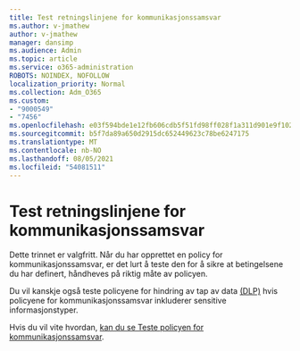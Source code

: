 ```yaml
---
title: Test retningslinjene for kommunikasjonssamsvar
ms.author: v-jmathew
author: v-jmathew
manager: dansimp
ms.audience: Admin
ms.topic: article
ms.service: o365-administration
ROBOTS: NOINDEX, NOFOLLOW
localization_priority: Normal
ms.collection: Adm_O365
ms.custom:
- "9000549"
- "7456"
ms.openlocfilehash: e03f594bde1e12fb606cdb5f51fd98ff028f1a311d901e9f10241b027231c371
ms.sourcegitcommit: b5f7da89a650d2915dc652449623c78be6247175
ms.translationtype: MT
ms.contentlocale: nb-NO
ms.lasthandoff: 08/05/2021
ms.locfileid: "54081511"
---
```

# <a name="test-your-communication-compliance-policy"></a>Test retningslinjene for kommunikasjonssamsvar

Dette trinnet er valgfritt. Når du har opprettet en policy for kommunikasjonssamsvar, er det lurt å teste den for å sikre at betingelsene du har definert, håndheves på riktig måte av policyen.

Du vil kanskje også teste policyene for hindring av tap av data [(DLP)](https://go.microsoft.com/fwlink/?linkid=2110890) hvis policyene for kommunikasjonssamsvar inkluderer sensitive informasjonstyper.

Hvis du vil vite hvordan, [kan du se Teste policyen for kommunikasjonssamsvar](https://go.microsoft.com/fwlink/?linkid=2111304).
